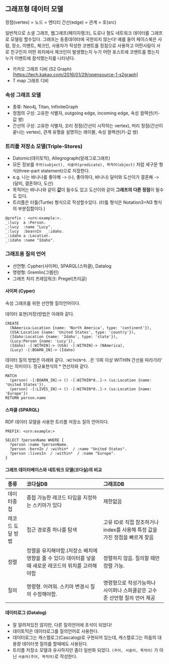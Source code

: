 ## 그래프형 데이터 모델
정점(vertex) = 노드 = 엔티티
간선(edge) = 관계 = 호(src)

일반적으로 소셜 그래프, 웹그래프(페이지랭크), 도로나 철도 네트워크 데이터를 그래프로 모델링 할수있다.
그래프는 동종데이터에 국한되지 않는다! 예를 들어 페이스북은 사람, 장소, 이벤트, 체크인, 사용자가 작성한 코멘트를 정점으로 사용하고 어떤사람이 서로 친구인지 어떤 위치에서 체크인이 발생했는지 누가 어떤 포스트에 코멘트를 했는지 누가 이벤트에 참석했는지를 나타낸다.

- 카카오 그래프 디비 (S2 Graph)[https://tech.kakao.com/2016/01/29/opensource-1-s2graph]
- T map 그래프 디비

### 속성 그래프 모델
- 종류: Neo4j, Titan, InfiniteGraph
- 정점의 구성: 고유한 식별자, outgoing edge, incoming edge, 속성 컬렉션(키-값 쌍)
- 간선의 구성: 고유한 식별자, 꼬리 정점(간선이 시작하는 vertex), 머리 정점(간선이 끝나는 vertex), 관계 유형을 설명하는 레이블, 속성 컬렉션(키-값 쌍)

### 트리플 저장소 모델(Triple-Stores)
- Datomic(데이토믹), Allegrograph(알레그로그래프)
- 모든 정보를 `주어(subject), 서술어(predicate), 목적어(object)` 처럼 세구문 형식(three-part statement)으로 저장한다.
- e.g. 나는 바나나를 좋아해 -> (나, 좋아하다, 바나나)
       달미와 도산이가 결혼해 -> (달미, 결혼하다, 도산)
- 목적어는 바나나와 같이 **값**이 될수도 있고 도산이와 같이 **그래프의 다른 정점**이 될수도 있다.
- 트리플은 터틀(Turtle) 형식으로 작성할수있다. (터틀 형식은 Notation3=N3 형식의 부분집합이다.)
```
@prefix : <urn:example:>.
_:lucy  a :Person.
_:lucy  :name "Lucy".
_:lucy  :boarnIn  _:idaho.
_:idaho a :Location.
_:idaho :name "Idaho".
```
  
### 그래프용 질의 언어
- 선언형: Cypher(사이퍼), SPARQL(스파클), Datalog
- 명령형: Gremlin(그렘린)
- 그래프 처리 프레임워크: Pregel(프리글)

#### 사이퍼 (Cyper)
속성 그래프를 위한 선언형 질의언어이다.

데이터 표현(저장)방법은 아래와 같다.
```
CREATE
  (NAmerica:Location {name: 'North America', type: 'continent'}),
  (USA:Location {name: 'United States', type: 'country'}),
  (Idaho:Location {name: 'Idaho', type: 'state'}),
  (Lucy:Person {name: 'Lucy'}),
  (Idaho) -[:WITHIN]-> (USA) -[:WITHIN]-> (NAmerica),
  (Lucy) -[:BOARN_IN]-> (Idaho)
```
데이터 질의 방법은 아래와 같다. 
`:WITHIN*0..`은 '0회 이상 WITHIN 간선을 따라가라' 라는 의미이다. 정규표현식의 * 연산자와 같다.
```
MATCH
  (person) -[:BOARN_IN]-> () -[:WITHIN*0..]-> (us:Location {name: 'United States'}),
  (person) -[:LIVES_IN]-> () -[:WITHIN*0..]-> (us:Location {name: 'Europe'})
RETURN person.name
```

#### 스파클 (SPARQL)
RDF 데이터 모델을 사용한 트리플 저장소 질의 언어이다.
```
PREFIX: <urn:example:>

SELECT ?personName WHERE {
  ?person :name ?personName.
  ?person :bornIn / :within*  / :name "United States".
  ?person :livesIn  / :within*  / :name "Europe".
}
```

#### 그래프 데이터베이스와 네트워크 모델(코다실)의 비교
| 종류             | 코다실DB                                                                                               | 그래프DB                                                                   |
| :--------------- | :----------------------------------------------------------------------------------------------------- | :------------------------------------------------------------------------- |
| 데이터중첩       | 중첩 가능한 레코드 타입을 지정하는 스키마가 있다                                                       | 제한없음                                                                   |
| 레코드 도달 방법 | 접근 경로중 하나를 탐색                                                                                | 고유 ID로 직접 참조하거나 index를 사용해 특정 값을 가진 정점을 빠르게 찾음 |
| 정렬             | 정렬을 유지해야함.(저장소 배치에 영향을 줄 수 있다) 데이터를 넣을 때 새로운 레코드의 위치를 고려해야함 | 정렬하지 않음. 질의할 때만 정렬 가능.                                      |
| 질의             | 명령형. 어려워. 스키마 변경시 질의 수정해야함.                                                         | 명령형으로 작성가능하나 사이퍼나 스파클같은 고수준 선언형 질의 언어 제공   |


#### 데이터로그 (Datalog)

- 잘 알려져있진 않지만, 다른 질의언어에 초석이 되었다!
- 데이토믹은 데이터로그를 질의언어로 사용한다.
- 데이터로그는 캐스캘로그(Cascalog)로 구현되어 있는데, 캐스캘로그는 하둡의 대용량 데이터셋 질의를 할때에도 사용된다.
- 트리플 저장소 모델과 유사하지만 좀더 일반화 되었다. `(주어, 서술어, 목적어)` 가 아닌 `서술어(주어, 목적어)`로 작성한다.